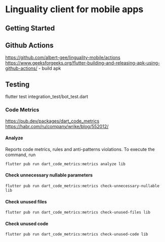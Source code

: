# Linguality client for mobile apps


## Getting Started

## Github Actions
https://github.com/albert-gee/linguality-mobile/actions
https://www.geeksforgeeks.org/flutter-building-and-releasing-apk-using-github-actions/ - build apk


## Testing
flutter test integration_test/bot_test.dart

### Code Metrics
https://pub.dev/packages/dart_code_metrics
https://habr.com/ru/company/wrike/blog/552012/

#### Analyze
Reports code metrics, rules and anti-patterns violations. To execute the command, run

`flutter pub run dart_code_metrics:metrics analyze lib`

#### Check unnecessary nullable parameters
`flutter pub run dart_code_metrics:metrics check-unnecessary-nullable lib`

#### Check unused files
`flutter pub run dart_code_metrics:metrics check-unused-files lib`


#### Check unused code
`flutter pub run dart_code_metrics:metrics check-unused-code lib`